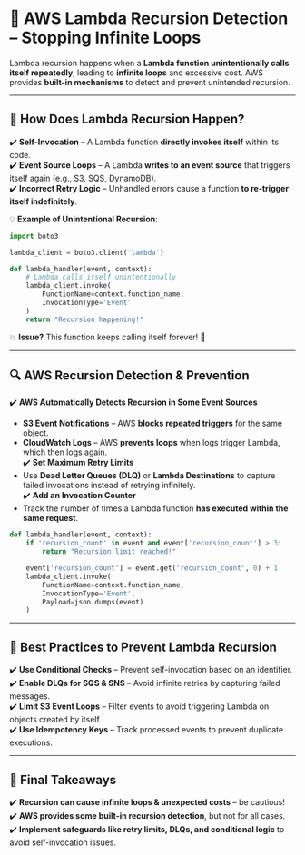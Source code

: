 # 🔄 **AWS Lambda Recursion Detection – Stopping Infinite Loops**

Lambda recursion happens when a **Lambda function unintentionally calls itself repeatedly**, leading to **infinite loops** and excessive cost. AWS provides **built-in mechanisms** to detect and prevent unintended recursion.

---

## 🛑 **How Does Lambda Recursion Happen?**

✔️ **Self-Invocation** – A Lambda function **directly invokes itself** within its code.  
✔️ **Event Source Loops** – A Lambda **writes to an event source** that triggers itself again (e.g., S3, SQS, DynamoDB).  
✔️ **Incorrect Retry Logic** – Unhandled errors cause a function **to re-trigger itself indefinitely**.

💡 **Example of Unintentional Recursion**:

```python
import boto3

lambda_client = boto3.client('lambda')

def lambda_handler(event, context):
    # Lambda calls itself unintentionally
    lambda_client.invoke(
        FunctionName=context.function_name,
        InvocationType='Event'
    )
    return "Recursion happening!"
```

💥 **Issue?** This function keeps calling itself forever! 🚨

---

## 🔍 **AWS Recursion Detection & Prevention**

✔️ **AWS Automatically Detects Recursion in Some Event Sources**

- **S3 Event Notifications** – AWS **blocks repeated triggers** for the same object.
- **CloudWatch Logs** – AWS **prevents loops** when logs trigger Lambda, which then logs again.  
  ✔️ **Set Maximum Retry Limits**
- Use **Dead Letter Queues (DLQ)** or **Lambda Destinations** to capture failed invocations instead of retrying infinitely.  
  ✔️ **Add an Invocation Counter**
- Track the number of times a Lambda function **has executed within the same request**.

```python
def lambda_handler(event, context):
    if 'recursion_count' in event and event['recursion_count'] > 3:
        return "Recursion limit reached!"

    event['recursion_count'] = event.get('recursion_count', 0) + 1
    lambda_client.invoke(
        FunctionName=context.function_name,
        InvocationType='Event',
        Payload=json.dumps(event)
    )
```

---

## 🎯 **Best Practices to Prevent Lambda Recursion**

✔️ **Use Conditional Checks** – Prevent self-invocation based on an identifier.  
✔️ **Enable DLQs for SQS & SNS** – Avoid infinite retries by capturing failed messages.  
✔️ **Limit S3 Event Loops** – Filter events to avoid triggering Lambda on objects created by itself.  
✔️ **Use Idempotency Keys** – Track processed events to prevent duplicate executions.

---

## 🚀 **Final Takeaways**

✔️ **Recursion can cause infinite loops & unexpected costs** – be cautious!  
✔️ **AWS provides some built-in recursion detection**, but not for all cases.  
✔️ **Implement safeguards like retry limits, DLQs, and conditional logic** to avoid self-invocation issues.
